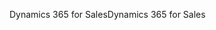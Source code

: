 <span data-ttu-id="d218f-101">Dynamics 365 for Sales</span><span class="sxs-lookup"><span data-stu-id="d218f-101">Dynamics 365 for Sales</span></span>
